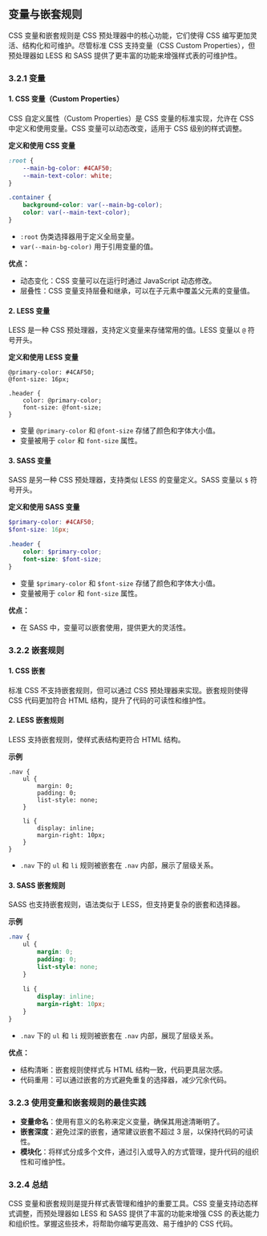 ##  变量与嵌套规则

CSS 变量和嵌套规则是 CSS 预处理器中的核心功能，它们使得 CSS 编写更加灵活、结构化和可维护。尽管标准 CSS 支持变量（CSS Custom Properties），但预处理器如 LESS 和 SASS 提供了更丰富的功能来增强样式表的可维护性。

### 3.2.1 变量

#### **1. CSS 变量（Custom Properties）**

CSS 自定义属性（Custom Properties）是 CSS 变量的标准实现，允许在 CSS 中定义和使用变量。CSS 变量可以动态改变，适用于 CSS 级别的样式调整。

**定义和使用 CSS 变量**

```css
:root {
    --main-bg-color: #4CAF50;
    --main-text-color: white;
}

.container {
    background-color: var(--main-bg-color);
    color: var(--main-text-color);
}
```

- `:root` 伪类选择器用于定义全局变量。
- `var(--main-bg-color)` 用于引用变量的值。

**优点：**
- 动态变化：CSS 变量可以在运行时通过 JavaScript 动态修改。
- 层叠性：CSS 变量支持层叠和继承，可以在子元素中覆盖父元素的变量值。

#### **2. LESS 变量**

LESS 是一种 CSS 预处理器，支持定义变量来存储常用的值。LESS 变量以 `@` 符号开头。

**定义和使用 LESS 变量**

```less
@primary-color: #4CAF50;
@font-size: 16px;

.header {
    color: @primary-color;
    font-size: @font-size;
}
```

- 变量 `@primary-color` 和 `@font-size` 存储了颜色和字体大小值。
- 变量被用于 `color` 和 `font-size` 属性。

#### **3. SASS 变量**

SASS 是另一种 CSS 预处理器，支持类似 LESS 的变量定义。SASS 变量以 `$` 符号开头。

**定义和使用 SASS 变量**

```scss
$primary-color: #4CAF50;
$font-size: 16px;

.header {
    color: $primary-color;
    font-size: $font-size;
}
```

- 变量 `$primary-color` 和 `$font-size` 存储了颜色和字体大小值。
- 变量被用于 `color` 和 `font-size` 属性。

**优点：**
- 在 SASS 中，变量可以嵌套使用，提供更大的灵活性。

### 3.2.2 嵌套规则

#### **1. CSS 嵌套**

标准 CSS 不支持嵌套规则，但可以通过 CSS 预处理器来实现。嵌套规则使得 CSS 代码更加符合 HTML 结构，提升了代码的可读性和维护性。

#### **2. LESS 嵌套规则**

LESS 支持嵌套规则，使样式表结构更符合 HTML 结构。

**示例**

```less
.nav {
    ul {
        margin: 0;
        padding: 0;
        list-style: none;
    }
    
    li {
        display: inline;
        margin-right: 10px;
    }
}
```

- `.nav` 下的 `ul` 和 `li` 规则被嵌套在 `.nav` 内部，展示了层级关系。

#### **3. SASS 嵌套规则**

SASS 也支持嵌套规则，语法类似于 LESS，但支持更复杂的嵌套和选择器。

**示例**

```scss
.nav {
    ul {
        margin: 0;
        padding: 0;
        list-style: none;
    }
    
    li {
        display: inline;
        margin-right: 10px;
    }
}
```

- `.nav` 下的 `ul` 和 `li` 规则被嵌套在 `.nav` 内部，展现了层级关系。

**优点：**
- 结构清晰：嵌套规则使样式与 HTML 结构一致，代码更具层次感。
- 代码重用：可以通过嵌套的方式避免重复的选择器，减少冗余代码。

### 3.2.3 使用变量和嵌套规则的最佳实践

- **变量命名**：使用有意义的名称来定义变量，确保其用途清晰明了。
- **嵌套深度**：避免过深的嵌套，通常建议嵌套不超过 3 层，以保持代码的可读性。
- **模块化**：将样式分成多个文件，通过引入或导入的方式管理，提升代码的组织性和可维护性。

### 3.2.4 总结

CSS 变量和嵌套规则是提升样式表管理和维护的重要工具。CSS 变量支持动态样式调整，而预处理器如 LESS 和 SASS 提供了丰富的功能来增强 CSS 的表达能力和组织性。掌握这些技术，将帮助你编写更高效、易于维护的 CSS 代码。
